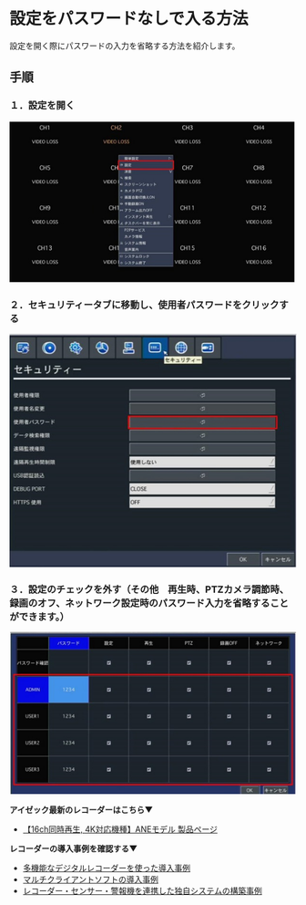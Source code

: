# 設定をパスワードなしで入る方法


設定を開く際にパスワードの入力を省略する方法を紹介します。

## 手順

### １．設定を開く

![](./images/password-off/001.jpg)  

### ２．セキュリティータブに移動し、使用者パスワードをクリックする

![](./images/password-off/002.jpg)  


### ３．設定のチェックを外す（その他　再生時、PTZカメラ調節時、録画のオフ、ネットワーク設定時のパスワード入力を省略することができます。） 


![](./images/password-off/003.jpg)  

**アイゼック最新のレコーダーはこちら▼**
- [【16ch同時再生, 4K対応機種】ANEモデル 製品ページ](https://isecj.jp/recorder/recorder-ane)

**レコーダーの導入事例を確認する▼**
- [多機能なデジタルレコーダーを使った導入事例](https://isecj.jp/case/security-enhancement)
- [マルチクライアントソフトの導入事例](https://isecj.jp/case/netcafe-camera)
- [レコーダー・センサー・警報機を連携した独自システムの構築事例](https://isecj.jp/case/system-design)